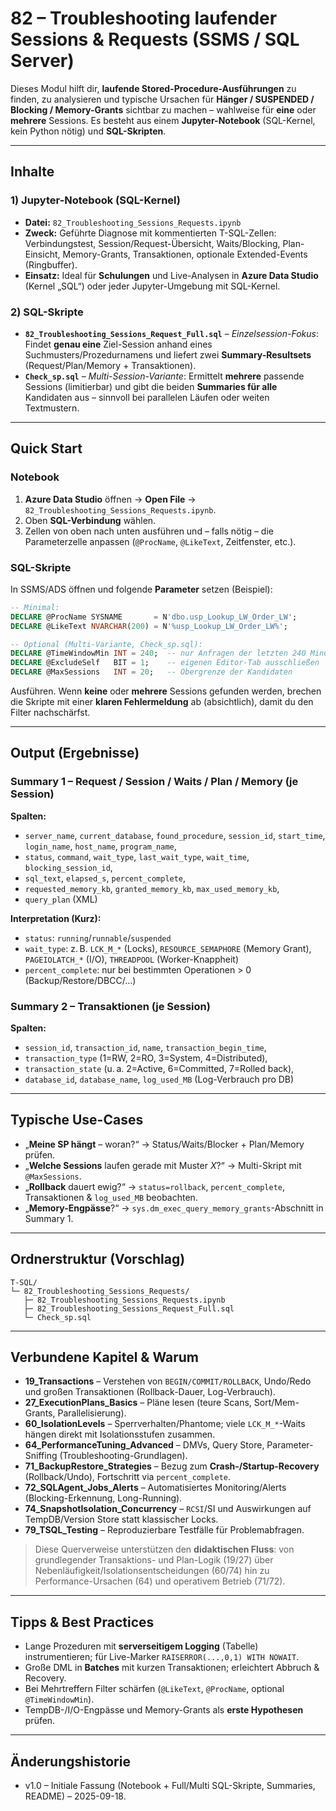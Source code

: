 # 82 – Troubleshooting laufender Sessions & Requests (SSMS / SQL Server)

Dieses Modul hilft dir, **laufende Stored-Procedure-Ausführungen** zu finden, zu analysieren und typische Ursachen für **Hänger / SUSPENDED / Blocking / Memory-Grants** sichtbar zu machen – wahlweise für **eine** oder **mehrere** Sessions. Es besteht aus einem **Jupyter-Notebook** (SQL-Kernel, kein Python nötig) und **SQL-Skripten**.

---

## Inhalte

### 1) Jupyter-Notebook (SQL-Kernel)

* **Datei:** `82_Troubleshooting_Sessions_Requests.ipynb`
* **Zweck:** Geführte Diagnose mit kommentierten T-SQL-Zellen: Verbindungstest, Session/Request-Übersicht, Waits/Blocking, Plan-Einsicht, Memory-Grants, Transaktionen, optionale Extended-Events (Ringbuffer).
* **Einsatz:** Ideal für **Schulungen** und Live-Analysen in **Azure Data Studio** (Kernel „SQL“) oder jeder Jupyter-Umgebung mit SQL-Kernel.

### 2) SQL-Skripte

* **`82_Troubleshooting_Sessions_Request_Full.sql`** – *Einzelsession-Fokus*:
  Findet **genau eine** Ziel-Session anhand eines Suchmusters/Prozedurnamens und liefert zwei **Summary-Resultsets** (Request/Plan/Memory + Transaktionen).
* **`Check_sp.sql`** – *Multi-Session-Variante*:
  Ermittelt **mehrere** passende Sessions (limitierbar) und gibt die beiden **Summaries für alle** Kandidaten aus – sinnvoll bei parallelen Läufen oder weiten Textmustern.

---

## Quick Start

### Notebook

1. **Azure Data Studio** öffnen → **Open File** → `82_Troubleshooting_Sessions_Requests.ipynb`.
2. Oben **SQL-Verbindung** wählen.
3. Zellen von oben nach unten ausführen und – falls nötig – die Parameterzelle anpassen (`@ProcName`, `@LikeText`, Zeitfenster, etc.).

### SQL-Skripte

In SSMS/ADS öffnen und folgende **Parameter** setzen (Beispiel):

```sql
-- Minimal:
DECLARE @ProcName SYSNAME       = N'dbo.usp_Lookup_LW_Order_LW';
DECLARE @LikeText NVARCHAR(200) = N'%usp_Lookup_LW_Order_LW%';

-- Optional (Multi-Variante, Check_sp.sql):
DECLARE @TimeWindowMin INT = 240;  -- nur Anfragen der letzten 240 Minuten
DECLARE @ExcludeSelf   BIT = 1;    -- eigenen Editor-Tab ausschließen
DECLARE @MaxSessions   INT = 20;   -- Obergrenze der Kandidaten
```

Ausführen.
Wenn **keine** oder **mehrere** Sessions gefunden werden, brechen die Skripte mit einer **klaren Fehlermeldung** ab (absichtlich), damit du den Filter nachschärfst.

---

## Output (Ergebnisse)

### Summary 1 – Request / Session / Waits / Plan / Memory (je Session)

**Spalten:**

* `server_name`, `current_database`, `found_procedure`, `session_id`, `start_time`, `login_name`, `host_name`, `program_name`,
* `status`, `command`, `wait_type`, `last_wait_type`, `wait_time`, `blocking_session_id`,
* `sql_text`, `elapsed_s`, `percent_complete`,
* `requested_memory_kb`, `granted_memory_kb`, `max_used_memory_kb`,
* `query_plan` (XML)

**Interpretation (Kurz):**

* `status`: `running`/`runnable`/`suspended`
* `wait_type`: z. B. `LCK_M_*` (Locks), `RESOURCE_SEMAPHORE` (Memory Grant), `PAGEIOLATCH_*` (I/O), `THREADPOOL` (Worker-Knappheit)
* `percent_complete`: nur bei bestimmten Operationen > 0 (Backup/Restore/DBCC/…)

### Summary 2 – Transaktionen (je Session)

**Spalten:**

* `session_id`, `transaction_id`, `name`, `transaction_begin_time`,
* `transaction_type` (1=RW, 2=RO, 3=System, 4=Distributed),
* `transaction_state` (u. a. 2=Active, 6=Committed, 7=Rolled back),
* `database_id`, `database_name`, `log_used_MB` (Log-Verbrauch pro DB)

---

## Typische Use-Cases

* „**Meine SP hängt** – woran?“ → Status/Waits/Blocker + Plan/Memory prüfen.
* „**Welche Sessions** laufen gerade mit Muster *X*?“ → Multi-Skript mit `@MaxSessions`.
* „**Rollback** dauert ewig?“ → `status=rollback`, `percent_complete`, Transaktionen & `log_used_MB` beobachten.
* „**Memory-Engpässe**?“ → `sys.dm_exec_query_memory_grants`-Abschnitt in Summary 1.

---

## Ordnerstruktur (Vorschlag)

```
T-SQL/
└─ 82_Troubleshooting_Sessions_Requests/
   ├─ 82_Troubleshooting_Sessions_Requests.ipynb
   ├─ 82_Troubleshooting_Sessions_Request_Full.sql
   └─ Check_sp.sql
```

---

## Verbundene Kapitel & Warum

* **19\_Transactions** – Verstehen von `BEGIN/COMMIT/ROLLBACK`, Undo/Redo und großen Transaktionen (Rollback-Dauer, Log-Verbrauch).
* **27\_ExecutionPlans\_Basics** – Pläne lesen (teure Scans, Sort/Mem-Grants, Parallelisierung).
* **60\_IsolationLevels** – Sperrverhalten/Phantome; viele `LCK_M_*`-Waits hängen direkt mit Isolationsstufen zusammen.
* **64\_PerformanceTuning\_Advanced** – DMVs, Query Store, Parameter-Sniffing (Troubleshooting-Grundlagen).
* **71\_BackupRestore\_Strategies** – Bezug zum **Crash-/Startup-Recovery** (Rollback/Undo), Fortschritt via `percent_complete`.
* **72\_SQLAgent\_Jobs\_Alerts** – Automatisiertes Monitoring/Alerts (Blocking-Erkennung, Long-Running).
* **74\_SnapshotIsolation\_Concurrency** – `RCSI`/SI und Auswirkungen auf TempDB/Version Store statt klassischer Locks.
* **79\_TSQL\_Testing** – Reproduzierbare Testfälle für Problemabfragen.

> Diese Querverweise unterstützen den **didaktischen Fluss**: von grundlegender Transaktions- und Plan-Logik (19/27) über Nebenläufigkeit/Isolationsentscheidungen (60/74) hin zu Performance-Ursachen (64) und operativem Betrieb (71/72).

---

## Tipps & Best Practices

* Lange Prozeduren mit **serverseitigem Logging** (Tabelle) instrumentieren; für Live-Marker `RAISERROR(...,0,1) WITH NOWAIT`.
* Große DML in **Batches** mit kurzen Transaktionen; erleichtert Abbruch & Recovery.
* Bei Mehrtreffern Filter schärfen (`@LikeText`, `@ProcName`, optional `@TimeWindowMin`).
* TempDB-/I/O-Engpässe und Memory-Grants als **erste Hypothesen** prüfen.

---

## Änderungshistorie

* v1.0 – Initiale Fassung (Notebook + Full/Multi SQL-Skripte, Summaries, README) – 2025-09-18.

